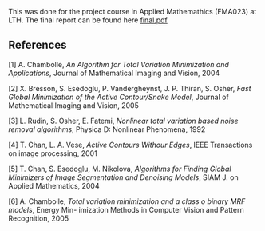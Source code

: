 This was done for the project course in Applied Mathemathics (FMA023) at LTH.
The final report can be found here [final.pdf](https://github.com/downloads/vila/imagesegmentation/final.pdf)


References
-------------

\[1\] A. Chambolle, *An Algorithm for Total Variation Minimization and Applications*, Journal of
Mathematical Imaging and Vision, 2004

\[2\] X. Bresson, S. Esedoglu, P. Vandergheynst, J. P. Thiran, S. Osher, *Fast Global Minimization
of the Active Contour/Snake Model*, Journal of Mathematical Imaging and Vision, 2005

\[3\] L. Rudin, S. Osher, E. Fatemi, *Nonlinear total variation based noise removal algorithms*,
Physica D: Nonlinear Phenomena, 1992

\[4\] T. Chan, L. A. Vese, *Active Contours Withour Edges*, IEEE Transactions on image processing,
2001

\[5\] T. Chan, S. Esedoglu, M. Nikolova, *Algorithms for Finding Global Minimizers of Image
Segmentation and Denoising Models*, SIAM J. on Applied Mathematics, 2004

\[6\] A. Chambolle, *Total variation minimization and a class o binary MRF models*, Energy Min-
imization Methods in Computer Vision and Pattern Recognition, 2005
